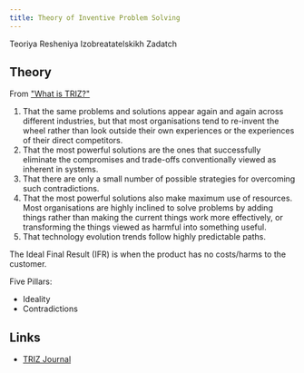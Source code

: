 ```yaml
---
title: Theory of Inventive Problem Solving
---
```


Teoriya Resheniya Izobreatatelskikh Zadatch

## Theory

From ["What is TRIZ?"](https://triz-journal.com/what-is-triz/)

1. That the same problems and solutions appear again and again across different
   industries, but that most organisations tend to re-invent the wheel rather
   than look outside their own experiences or the experiences of their direct
   competitors.
2. That the most powerful solutions are the ones that successfully eliminate
   the compromises and trade-offs conventionally viewed as inherent in systems.
3. That there are only a small number of possible strategies for overcoming
   such contradictions.
4. That the most powerful solutions also make maximum use of resources. Most
   organisations are highly inclined to solve problems by adding things rather
   than making the current things work more effectively, or transforming the
   things viewed as harmful into something useful.
5. That technology evolution trends follow highly predictable paths.

The Ideal Final Result (IFR) is when the product has no costs/harms to the customer.

Five Pillars:
- Ideality
- Contradictions

## Links
- [TRIZ Journal](https://triz-journal.com)
